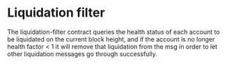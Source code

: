 # Liquidation filter
The liquidation-filter contract queries the health status of each account to be liquidated on the current block height, and if the account is no longer health factor < 1 it will remove that liquidation from the msg in order to let other liquidation messages go through successfully.
